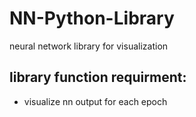 # NN-Python-Library
neural network library  for visualization

## library function requirment:
* visualize nn output for each epoch


